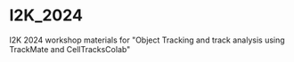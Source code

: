 # I2K_2024
I2K 2024 workshop materials for "Object Tracking and track analysis using TrackMate and CellTracksColab"
